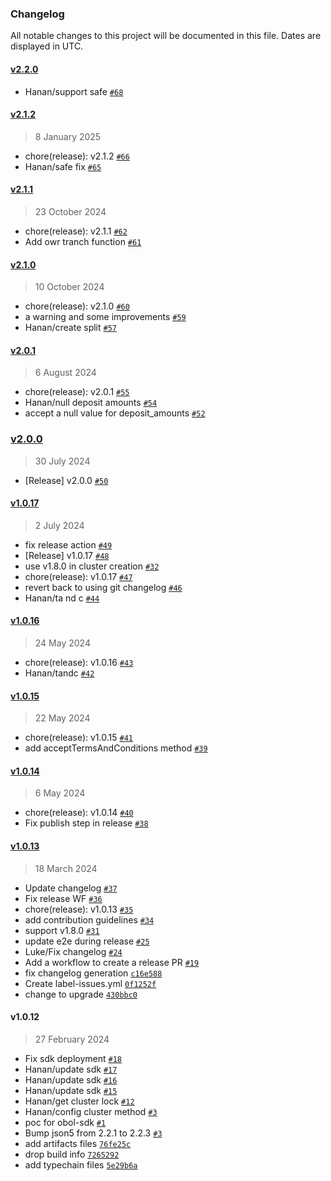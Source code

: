 ### Changelog

All notable changes to this project will be documented in this file. Dates are displayed in UTC.

#### [v2.2.0](https://github.com/ObolNetwork/obol-sdk/compare/v2.1.2...v2.2.0)

- Hanan/support safe [`#68`](https://github.com/ObolNetwork/obol-sdk/pull/68)

#### [v2.1.2](https://github.com/ObolNetwork/obol-sdk/compare/v2.1.1...v2.1.2)

> 8 January 2025

- chore(release): v2.1.2 [`#66`](https://github.com/ObolNetwork/obol-sdk/pull/66)
- Hanan/safe fix [`#65`](https://github.com/ObolNetwork/obol-sdk/pull/65)

#### [v2.1.1](https://github.com/ObolNetwork/obol-sdk/compare/v2.1.0...v2.1.1)

> 23 October 2024

- chore(release): v2.1.1 [`#62`](https://github.com/ObolNetwork/obol-sdk/pull/62)
- Add owr tranch function [`#61`](https://github.com/ObolNetwork/obol-sdk/pull/61)

#### [v2.1.0](https://github.com/ObolNetwork/obol-sdk/compare/v2.0.1...v2.1.0)

> 10 October 2024

- chore(release): v2.1.0 [`#60`](https://github.com/ObolNetwork/obol-sdk/pull/60)
- a warning and some improvements [`#59`](https://github.com/ObolNetwork/obol-sdk/pull/59)
- Hanan/create split [`#57`](https://github.com/ObolNetwork/obol-sdk/pull/57)

#### [v2.0.1](https://github.com/ObolNetwork/obol-sdk/compare/v2.0.0...v2.0.1)

> 6 August 2024

- chore(release): v2.0.1 [`#55`](https://github.com/ObolNetwork/obol-sdk/pull/55)
- Hanan/null deposit amounts [`#54`](https://github.com/ObolNetwork/obol-sdk/pull/54)
- accept a null value for deposit_amounts [`#52`](https://github.com/ObolNetwork/obol-sdk/pull/52)

### [v2.0.0](https://github.com/ObolNetwork/obol-sdk/compare/v1.0.17...v2.0.0)

> 30 July 2024

- [Release] v2.0.0 [`#50`](https://github.com/ObolNetwork/obol-sdk/pull/50)

#### [v1.0.17](https://github.com/ObolNetwork/obol-sdk/compare/v1.0.16...v1.0.17)

> 2 July 2024

- fix release action [`#49`](https://github.com/ObolNetwork/obol-sdk/pull/49)
- [Release] v1.0.17 [`#48`](https://github.com/ObolNetwork/obol-sdk/pull/48)
- use v1.8.0 in cluster creation [`#32`](https://github.com/ObolNetwork/obol-sdk/pull/32)
- chore(release): v1.0.17 [`#47`](https://github.com/ObolNetwork/obol-sdk/pull/47)
- revert back to using git changelog [`#46`](https://github.com/ObolNetwork/obol-sdk/pull/46)
- Hanan/ta nd c [`#44`](https://github.com/ObolNetwork/obol-sdk/pull/44)

#### [v1.0.16](https://github.com/ObolNetwork/obol-sdk/compare/v1.0.15...v1.0.16)

> 24 May 2024

- chore(release): v1.0.16 [`#43`](https://github.com/ObolNetwork/obol-sdk/pull/43)
- Hanan/tandc [`#42`](https://github.com/ObolNetwork/obol-sdk/pull/42)

#### [v1.0.15](https://github.com/ObolNetwork/obol-sdk/compare/v1.0.14...v1.0.15)

> 22 May 2024

- chore(release): v1.0.15 [`#41`](https://github.com/ObolNetwork/obol-sdk/pull/41)
- add acceptTermsAndConditions method [`#39`](https://github.com/ObolNetwork/obol-sdk/pull/39)

#### [v1.0.14](https://github.com/ObolNetwork/obol-sdk/compare/v1.0.13...v1.0.14)

> 6 May 2024

- chore(release): v1.0.14 [`#40`](https://github.com/ObolNetwork/obol-sdk/pull/40)
- Fix publish step in release [`#38`](https://github.com/ObolNetwork/obol-sdk/pull/38)

#### [v1.0.13](https://github.com/ObolNetwork/obol-sdk/compare/v1.0.12...v1.0.13)

> 18 March 2024

- Update changelog [`#37`](https://github.com/ObolNetwork/obol-sdk/pull/37)
- Fix release WF [`#36`](https://github.com/ObolNetwork/obol-sdk/pull/36)
- chore(release): v1.0.13 [`#35`](https://github.com/ObolNetwork/obol-sdk/pull/35)
- add contribution guidelines [`#34`](https://github.com/ObolNetwork/obol-sdk/pull/34)
- support v1.8.0 [`#31`](https://github.com/ObolNetwork/obol-sdk/pull/31)
- update e2e during release [`#25`](https://github.com/ObolNetwork/obol-sdk/pull/25)
- Luke/Fix changelog [`#24`](https://github.com/ObolNetwork/obol-sdk/pull/24)
- Add a workflow to create a release PR [`#19`](https://github.com/ObolNetwork/obol-sdk/pull/19)
- fix changelog generation [`c16e588`](https://github.com/ObolNetwork/obol-sdk/commit/c16e5881773b47b7b7e02f3241888c49ed70077c)
- Create label-issues.yml [`0f1252f`](https://github.com/ObolNetwork/obol-sdk/commit/0f1252f24badba89251a3595cb5d57a0790e5faf)
- change to upgrade [`430bbc0`](https://github.com/ObolNetwork/obol-sdk/commit/430bbc05325f5b5f713b52952fd16954cf1396d6)

#### v1.0.12

> 27 February 2024

- Fix sdk deployment [`#18`](https://github.com/ObolNetwork/obol-sdk/pull/18)
- Hanan/update sdk [`#17`](https://github.com/ObolNetwork/obol-sdk/pull/17)
- Hanan/update sdk [`#16`](https://github.com/ObolNetwork/obol-sdk/pull/16)
- Hanan/update sdk [`#15`](https://github.com/ObolNetwork/obol-sdk/pull/15)
- Hanan/get cluster lock [`#12`](https://github.com/ObolNetwork/obol-sdk/pull/12)
- Hanan/config cluster method [`#3`](https://github.com/ObolNetwork/obol-sdk/pull/3)
- poc for obol-sdk [`#1`](https://github.com/ObolNetwork/obol-sdk/pull/1)
- Bump json5 from 2.2.1 to 2.2.3 [`#3`](https://github.com/ObolNetwork/obol-sdk/pull/3)
- add artifacts files [`76fe25c`](https://github.com/ObolNetwork/obol-sdk/commit/76fe25cf95733651b70d2e0d99f593994364a8c3)
- drop build info [`7265292`](https://github.com/ObolNetwork/obol-sdk/commit/7265292cb6b9264f4fe61bd4929a6d1acf495a15)
- add typechain files [`5e29b6a`](https://github.com/ObolNetwork/obol-sdk/commit/5e29b6adad0bc630d301a6274a58a678276ee773)
